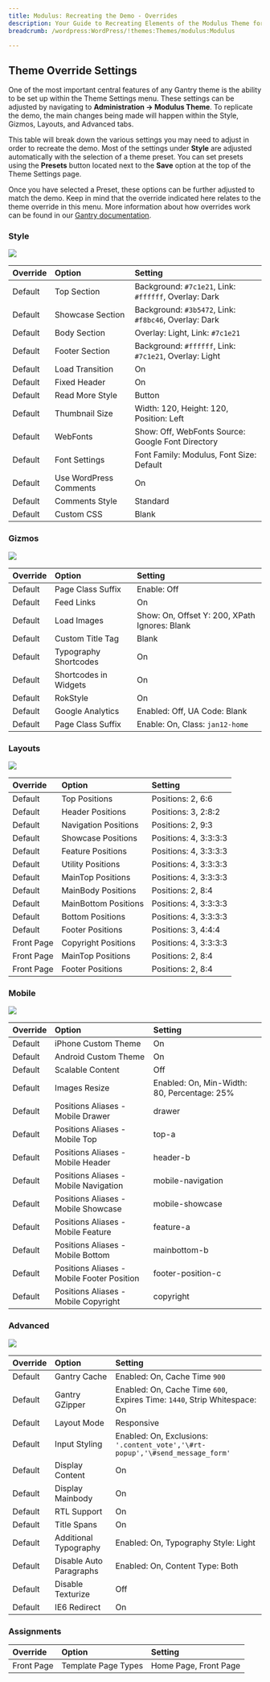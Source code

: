 ```yaml
---
title: Modulus: Recreating the Demo - Overrides
description: Your Guide to Recreating Elements of the Modulus Theme for WordPress
breadcrumb: /wordpress:WordPress/!themes:Themes/modulus:Modulus

---
```


Theme Override Settings
-----
One of the most important central features of any Gantry theme is the ability to be set up within the Theme Settings menu. These settings can be adjusted by navigating to **Administration -> Modulus Theme**. To replicate the demo, the main changes being made will happen within the Style, Gizmos, Layouts, and Advanced tabs.

This table will break down the various settings you may need to adjust in order to recreate the demo. Most of the settings under **Style** are adjusted automatically with the selection of a theme preset. You can set presets using the **Presets** button located next to the **Save** option at the top of the Theme Settings page.

Once you have selected a Preset, these options can be further adjusted to match the demo. Keep in mind that the override indicated here relates to the theme override in this menu. More information about how overrides work can be found in our [Gantry documentation][override].

### Style

![][style]

| Override | Option                 | Setting                                                |  
| :------- | :--------------------- | :----------------------------------------------------- |  
| Default  | Top Section            | Background: `#7c1e21`, Link: `#ffffff`, Overlay: Dark  |  
| Default  | Showcase Section       | Background: `#3b5472`, Link: `#f8bc46`, Overlay: Dark  |  
| Default  | Body Section           | Overlay: Light, Link: `#7c1e21`                        |  
| Default  | Footer Section         | Background: `#ffffff`, Link: `#7c1e21`, Overlay: Light |  
| Default  | Load Transition        | On                                                     |  
| Default  | Fixed Header           | On                                                     |  
| Default  | Read More Style        | Button                                                 |  
| Default  | Thumbnail Size         | Width: 120, Height: 120, Position: Left                |  
| Default  | WebFonts               | Show: Off, WebFonts Source: Google Font Directory      |  
| Default  | Font Settings          | Font Family: Modulus, Font Size: Default               |  
| Default  | Use WordPress Comments | On                                                     |  
| Default  | Comments Style         | Standard                                               |  
| Default  | Custom CSS             | Blank                                                  |  

### Gizmos

![][gizmos]

| Override | Option                | Setting                                       |  
| :------- | :-------------------- | :-------------------------------------------- |  
| Default  | Page Class Suffix     | Enable: Off                                   |  
| Default  | Feed Links            | On                                            |  
| Default  | Load Images           | Show: On, Offset Y: 200, XPath Ignores: Blank |  
| Default  | Custom Title Tag      | Blank                                         |  
| Default  | Typography Shortcodes | On                                            |  
| Default  | Shortcodes in Widgets | On                                            |  
| Default  | RokStyle              | On                                            |  
| Default  | Google Analytics      | Enabled: Off, UA Code: Blank                  |  
| Default  | Page Class Suffix     | Enable: On, Class: `jan12-home`               |

### Layouts

![][layouts]

| Override    | Option               | Setting               |
| :---------- | :----------          | :----------           |
| Default     | Top Positions        | Positions: 2, 6:6     |
| Default     | Header Positions     | Positions: 3, 2:8:2   |
| Default     | Navigation Positions | Positions: 2, 9:3     |
| Default     | Showcase Positions   | Positions: 4, 3:3:3:3 |
| Default     | Feature Positions    | Positions: 4, 3:3:3:3 |
| Default     | Utility Positions    | Positions: 4, 3:3:3:3 |
| Default     | MainTop Positions    | Positions: 4, 3:3:3:3 |
| Default     | MainBody Positions   | Positions: 2, 8:4     |
| Default     | MainBottom Positions | Positions: 4, 3:3:3:3 |
| Default     | Bottom Positions     | Positions: 4, 3:3:3:3 |
| Default     | Footer Positions     | Positions: 3, 4:4:4   |
| Front Page  | Copyright Positions  | Positions: 4, 3:3:3:3 |
| Front Page  | MainTop Positions    | Positions: 2, 8:4     |
| Front Page  | Footer Positions     | Positions: 2, 8:4     |

### Mobile

![][layouts]

| Override    | Option                                     | Setting                                     |
| :---------- | :----------                                | :----------                                 |
| Default     | iPhone Custom Theme                        | On                                          |
| Default     | Android Custom Theme                       | On                                          |
| Default     | Scalable Content                           | Off                                         |
| Default     | Images Resize                              | Enabled: On, Min-Width: 80, Percentage: 25% |
| Default     | Positions Aliases - Mobile Drawer          | drawer                                      |
| Default     | Positions Aliases - Mobile Top             | top-a                                       |
| Default     | Positions Aliases - Mobile Header          | header-b                                    |
| Default     | Positions Aliases - Mobile Navigation      | mobile-navigation                           |
| Default     | Positions Aliases - Mobile Showcase        | mobile-showcase                             |
| Default     | Positions Aliases - Mobile Feature         | feature-a                                   |
| Default     | Positions Aliases - Mobile Bottom          | mainbottom-b                                |
| Default     | Positions Aliases - Mobile Footer Position | footer-position-c                           |
| Default     | Positions Aliases - Mobile Copyright       | copyright                                   |

### Advanced

![][advanced]

| Override | Option                  | Setting                                                                       |  
| :------- | :---------------------- | :---------------------------------------------------------------------------- |  
| Default  | Gantry Cache            | Enabled: On, Cache Time `900`                                                 |  
| Default  | Gantry GZipper          | Enabled: On, Cache Time `600`, Expires Time: `1440`, Strip Whitespace: On     |  
| Default  | Layout Mode             | Responsive                                                                    |  
| Default  | Input Styling           | Enabled: On, Exclusions: `'.content_vote','\#rt-popup','\#send_message_form'` |  
| Default  | Display Content         | On                                                                            |  
| Default  | Display Mainbody        | On                                                                            |  
| Default  | RTL Support             | On                                                                            |  
| Default  | Title Spans             | On                                                                            |  
| Default  | Additional Typography   | Enabled: On, Typography Style: Light                                          |  
| Default  | Disable Auto Paragraphs | Enabled: On, Content Type: Both                                               |  
| Default  | Disable Texturize       | Off                                                                           |  
| Default  | IE6 Redirect            | On                                                                            |  

### Assignments

| Override    | Option              | Setting               |
| :---------- | :----------         | :----------           |
| Front Page  | Template Page Types | Home Page, Front Page |

[override]: http://gantry-framework.org/documentation/wordpress/configure/
[advanced]: assets/setadvanced.jpeg
[layouts]: assets/setlayouts.jpeg
[gizmos]: assets/setgizmos.jpeg
[style]: assets/setstyle.jpeg
[mobile]: assets/setmobile.jpeg
